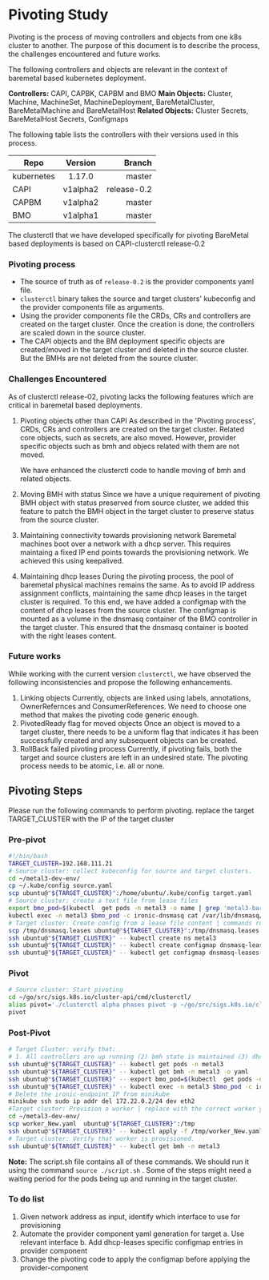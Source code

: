 # Pivoting Study
Pivoting is the process of moving controllers and objects from one k8s cluster to another. The purpose of this document is to describe the process, the challenges encountered and future works.

The following controllers and objects are relevant in the context of baremetal based kubernetes deployment.

**Controllers:** CAPI, CAPBK, CAPBM and BMO
**Main Objects:** Cluster, Machine, MachineSet, MachineDeployment, 
BareMetalCluster, BareMetalMachine and BareMetalHost
**Related Objects:** Cluster Secrets, BareMetalHost Secrets, Configmaps

 The following table lists the controllers with their versions used in this process.

| Repo        | Version           | Branch  |
| ------------- |:-------------:| -----:|
| kubernetes      | 1.17.0 | master |
| CAPI      | v1alpha2      |   release-0.2 |
| CAPBM |    v1alpha2      |   master |
| BMO |    v1alpha1      |   master |

The clusterctl that we have developed specifically for pivoting BareMetal based deployments is based on CAPI-clusterctl release-0.2

### Pivoting process

- The source of truth as of ```release-0.2``` is the provider components yaml file. 
- ```clusterctl``` binary takes the source and target clusters' kubeconfig and the provider components file as arguments.
- Using the provider components file the CRDs, CRs and controllers are created on the target cluster. Once the creation is done, the controllers are scaled down in the source cluster.
- The CAPI objects and the BM deployment specific objects are created/moved in the target cluster and deleted in the source cluster. But the BMHs are not deleted from the source cluster.

### Challenges Encountered 
As of clusterctl release-02, pivoting lacks the following features which are critical in baremetal based deployments.

1. Pivoting objects other than CAPI
   As described in the 'Pivoting process', CRDs, CRs and controllers are created on the target cluster. Related core objects, such as secrets, are also moved. However, provider specific objects such as bmh and objecs related with them are not moved. 

   We have enhanced the clusterctl code to handle moving of bmh and related objects.

2. Moving BMH with status
   Since we have a unique requirement of pivoting BMH object with status preserved from source cluster, we added this feature to patch the BMH object in the target cluster to preserve status from the source cluster. 

3. Maintaining connectivity towards provisioning network
   Baremetal machines boot over a network with a dhcp server. This requires maintaing a fixed IP end points towards the provisioning network. We achieved this using keepalived. 

4. Maintaining dhcp leases 
   During the pivoting process, the pool of baremetal physical machines remains the same. As to avoid IP address assignment conflicts,  maintaining the same dhcp leases in the target cluster is required.
   To this end, we have added a configmap with the content of dhcp leases from the source cluster. The configmap is mounted as a volume in the dnsmasq container of the BMO controller in the target cluster. This ensured that the dnsmasq container is booted with the right leases content.

### Future works
While working with the current version ```clusterctl```, we have observed the following inconsistencies and propose the following enhancements.

1. Linking objects
   Currently, objects are linked using labels, annotations, OwnerRefernces and ConsumerReferences. We need to choose one method that makes the pivoting code generic enough.
2. PivotedReady flag for moved objects
   Once an object is moved to a target cluster, there needs to be a uniform flag that indicates it has been successfully created and any subsequent objects can be created. 
3. RollBack failed pivoting process
   Currently, if pivoting fails, both the target and source clusters are left in an undesired state. The pivoting process needs to be atomic, i.e. all or none.

## Pivoting Steps
Please run the following commands to perform pivoting.
replace the target TARGET_CLUSTER with the IP of the target cluster

### Pre-pivot
```bash
#!/bin/bash
TARGET_CLUSTER=192.168.111.21
# Source cluster: collect kubeconfig for source and target clusters.
cd ~/metal3-dev-env/
cp ~/.kube/config source.yaml
scp ubuntu@"${TARGET_CLUSTER}":/home/ubuntu/.kube/config target.yaml
# Source cluster: create a text file from lease files
export bmo_pod=$(kubectl  get pods -n metal3 -o name | grep 'metal3-baremetal-operator' | cut -f2 -d'/')
kubectl exec -n metal3 $bmo_pod -c ironic-dnsmasq cat /var/lib/dnsmasq/dnsmasq.leases > /tmp/dnsmasq.leases
# Target cluster: Create config from a lease file content | commands run on the source cluster remotely.
scp /tmp/dnsmasq.leases ubuntu@"${TARGET_CLUSTER}":/tmp/dnsmasq.leases
ssh ubuntu@"${TARGET_CLUSTER}" -- kubectl create ns metal3
ssh ubuntu@"${TARGET_CLUSTER}" -- kubectl create configmap dnsmasq-leases-configmap --from-file=dnsmasq.leases=/tmp/dnsmasq.leases -n metal3
ssh ubuntu@"${TARGET_CLUSTER}" -- kubectl get configmap dnsmasq-leases-configmap -o yaml -n metal3
```
### Pivot

```bash
# Source cluster: Start pivoting
cd ~/go/src/sigs.k8s.io/cluster-api/cmd/clusterctl/
alias pivot='./clusterctl alpha phases pivot -p ~/go/src/sigs.k8s.io/cluster-api/provider-components-target.yaml  -s ~/metal3-dev-env/source.yaml -t ~/metal3-dev-env/target.yaml -v 5'
pivot
```

### Post-Pivot
```bash
# Target Cluster: verify that:
# 1. All controllers are up running (2) bmh state is maintained (3) dhcp leases are loaded correctly.
ssh ubuntu@"${TARGET_CLUSTER}" -- kubectl get pods -n metal3
ssh ubuntu@"${TARGET_CLUSTER}" -- kubectl get bmh -n metal3 -o yaml
ssh ubuntu@"${TARGET_CLUSTER}" -- export bmo_pod=$(kubectl  get pods -n metal3 -o name | grep 'metal3-baremetal-operator' | cut -f2 -d'/')
ssh ubuntu@"${TARGET_CLUSTER}" -- kubectl exec -n metal3 $bmo_pod -c ironic-dnsmasq cat /var/lib/dnsmasq/dnsmasq.leases
# Delete the ironic-endpoint IP from minikube
minikube ssh sudo ip addr del 172.22.0.2/24 dev eth2
#Target cluster: Provision a worker | replace with the correct worker yaml file.
cd ~/metal3-dev-env/
scp worker_New.yaml  ubuntu@"${TARGET_CLUSTER}":/tmp
ssh ubuntu@"${TARGET_CLUSTER}" -- kubectl apply -f /tmp/worker_New.yaml -n metal3
# Target cluster: Verify that worker is provisioned.
ssh ubuntu@"${TARGET_CLUSTER}" -- kubectl get bmh -n metal3

```

**Note:** The script.sh file contains all of these commands. We should run it using the command ```source ./script.sh``` . Some of the steps might need a waiting period for the pods being up and running in the target cluster.

### To do list

1. Given network address as input, identify which interface to use for provisioning
2. Automate the provider component yaml generation for target
    a. Use relevant interface
    b. Add dhcp-leases specific configmap entries in provider component
3. Change the pivoting code to apply the configmap before applying the provider-component

    
